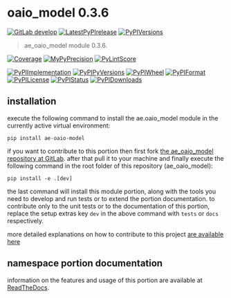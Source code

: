 <!-- THIS FILE IS EXCLUSIVELY MAINTAINED by the project ae.ae V0.3.94 -->
<!-- THIS FILE IS EXCLUSIVELY MAINTAINED by the project aedev.tpl_namespace_root V0.3.14 -->
# oaio_model 0.3.6

[![GitLab develop](https://img.shields.io/gitlab/pipeline/ae-group/ae_oaio_model/develop?logo=python)](
    https://gitlab.com/ae-group/ae_oaio_model)
[![LatestPyPIrelease](
    https://img.shields.io/gitlab/pipeline/ae-group/ae_oaio_model/release0.3.5?logo=python)](
    https://gitlab.com/ae-group/ae_oaio_model/-/tree/release0.3.5)
[![PyPIVersions](https://img.shields.io/pypi/v/ae_oaio_model)](
    https://pypi.org/project/ae-oaio-model/#history)

>ae_oaio_model module 0.3.6.

[![Coverage](https://ae-group.gitlab.io/ae_oaio_model/coverage.svg)](
    https://ae-group.gitlab.io/ae_oaio_model/coverage/index.html)
[![MyPyPrecision](https://ae-group.gitlab.io/ae_oaio_model/mypy.svg)](
    https://ae-group.gitlab.io/ae_oaio_model/lineprecision.txt)
[![PyLintScore](https://ae-group.gitlab.io/ae_oaio_model/pylint.svg)](
    https://ae-group.gitlab.io/ae_oaio_model/pylint.log)

[![PyPIImplementation](https://img.shields.io/pypi/implementation/ae_oaio_model)](
    https://gitlab.com/ae-group/ae_oaio_model/)
[![PyPIPyVersions](https://img.shields.io/pypi/pyversions/ae_oaio_model)](
    https://gitlab.com/ae-group/ae_oaio_model/)
[![PyPIWheel](https://img.shields.io/pypi/wheel/ae_oaio_model)](
    https://gitlab.com/ae-group/ae_oaio_model/)
[![PyPIFormat](https://img.shields.io/pypi/format/ae_oaio_model)](
    https://pypi.org/project/ae-oaio-model/)
[![PyPILicense](https://img.shields.io/pypi/l/ae_oaio_model)](
    https://gitlab.com/ae-group/ae_oaio_model/-/blob/develop/LICENSE.md)
[![PyPIStatus](https://img.shields.io/pypi/status/ae_oaio_model)](
    https://libraries.io/pypi/ae-oaio-model)
[![PyPIDownloads](https://img.shields.io/pypi/dm/ae_oaio_model)](
    https://pypi.org/project/ae-oaio-model/#files)


## installation


execute the following command to install the
ae.oaio_model module
in the currently active virtual environment:
 
```shell script
pip install ae-oaio-model
```

if you want to contribute to this portion then first fork
[the ae_oaio_model repository at GitLab](
https://gitlab.com/ae-group/ae_oaio_model "ae.oaio_model code repository").
after that pull it to your machine and finally execute the
following command in the root folder of this repository
(ae_oaio_model):

```shell script
pip install -e .[dev]
```

the last command will install this module portion, along with the tools you need
to develop and run tests or to extend the portion documentation. to contribute only to the unit tests or to the
documentation of this portion, replace the setup extras key `dev` in the above command with `tests` or `docs`
respectively.

more detailed explanations on how to contribute to this project
[are available here](
https://gitlab.com/ae-group/ae_oaio_model/-/blob/develop/CONTRIBUTING.rst)


## namespace portion documentation

information on the features and usage of this portion are available at
[ReadTheDocs](
https://ae.readthedocs.io/en/latest/_autosummary/ae.oaio_model.html
"ae_oaio_model documentation").
